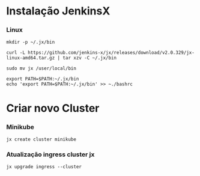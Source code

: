 # Instalação JenkinsX

### Linux
	mkdir -p ~/.jx/bin

	curl -L https://github.com/jenkins-x/jx/releases/download/v2.0.329/jx-linux-amd64.tar.gz | tar xzv -C ~/.jx/bin

	sudo mv jx /user/local/bin

	export PATH=$PATH:~/.jx/bin
	echo 'export PATH=$PATH:~/.jx/bin' >> ~./bashrc

# Criar novo Cluster

### Minikube

	jx create cluster minikube

### Atualização ingress cluster jx

	jx upgrade ingress --cluster

